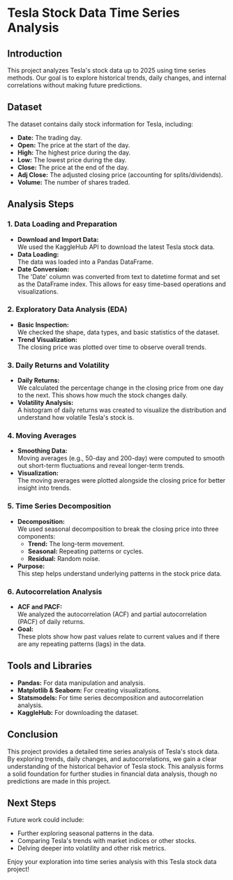 # Tesla Stock Data Time Series Analysis

## Introduction
This project analyzes Tesla's stock data up to 2025 using time series methods. Our goal is to explore historical trends, daily changes, and internal correlations without making future predictions.

## Dataset
The dataset contains daily stock information for Tesla, including:
- **Date:** The trading day.
- **Open:** The price at the start of the day.
- **High:** The highest price during the day.
- **Low:** The lowest price during the day.
- **Close:** The price at the end of the day.
- **Adj Close:** The adjusted closing price (accounting for splits/dividends).
- **Volume:** The number of shares traded.

## Analysis Steps

### 1. Data Loading and Preparation
- **Download and Import Data:**  
  We used the KaggleHub API to download the latest Tesla stock data.
- **Data Loading:**  
  The data was loaded into a Pandas DataFrame.
- **Date Conversion:**  
  The 'Date' column was converted from text to datetime format and set as the DataFrame index. This allows for easy time-based operations and visualizations.

### 2. Exploratory Data Analysis (EDA)
- **Basic Inspection:**  
  We checked the shape, data types, and basic statistics of the dataset.
- **Trend Visualization:**  
  The closing price was plotted over time to observe overall trends.

### 3. Daily Returns and Volatility
- **Daily Returns:**  
  We calculated the percentage change in the closing price from one day to the next. This shows how much the stock changes daily.
- **Volatility Analysis:**  
  A histogram of daily returns was created to visualize the distribution and understand how volatile Tesla's stock is.

### 4. Moving Averages
- **Smoothing Data:**  
  Moving averages (e.g., 50-day and 200-day) were computed to smooth out short-term fluctuations and reveal longer-term trends.
- **Visualization:**  
  The moving averages were plotted alongside the closing price for better insight into trends.

### 5. Time Series Decomposition
- **Decomposition:**  
  We used seasonal decomposition to break the closing price into three components:
  - **Trend:** The long-term movement.
  - **Seasonal:** Repeating patterns or cycles.
  - **Residual:** Random noise.
- **Purpose:**  
  This step helps understand underlying patterns in the stock price data.

### 6. Autocorrelation Analysis
- **ACF and PACF:**  
  We analyzed the autocorrelation (ACF) and partial autocorrelation (PACF) of daily returns.
- **Goal:**  
  These plots show how past values relate to current values and if there are any repeating patterns (lags) in the data.

## Tools and Libraries
- **Pandas:** For data manipulation and analysis.
- **Matplotlib & Seaborn:** For creating visualizations.
- **Statsmodels:** For time series decomposition and autocorrelation analysis.
- **KaggleHub:** For downloading the dataset.

## Conclusion
This project provides a detailed time series analysis of Tesla's stock data. By exploring trends, daily changes, and autocorrelations, we gain a clear understanding of the historical behavior of Tesla stock. This analysis forms a solid foundation for further studies in financial data analysis, though no predictions are made in this project.

## Next Steps
Future work could include:
- Further exploring seasonal patterns in the data.
- Comparing Tesla's trends with market indices or other stocks.
- Delving deeper into volatility and other risk metrics.

Enjoy your exploration into time series analysis with this Tesla stock data project!

